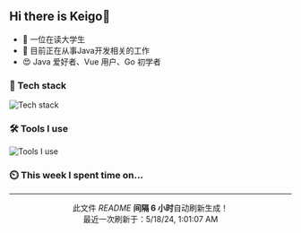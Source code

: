 
<!-- | <img align="center" src="https://github-readme-stats.vercel.app/api?username=SliverKeigo&show_icons=true&theme=vue&hide=contribs,prs&hide_border=true&count_private=true" alt="Anurag's github stats" /> | <img align="center" src="https://github-readme-stats.vercel.app/api/top-langs/?username=SliverKeigo&layout=compact&theme=vue&hide_border=true&hide=javascript,html,css&count_private=true" /> |
| ------------- | ------------- | -->


## Hi there is Keigo👋  

- 🧸 一位在读大学生
- 👜 目前正在从事Java开发相关的工作 
- 😍 Java 爱好者、Vue 用户、Go 初学者 

### 🔭 Tech stack

![Tech stack](https://skillicons.dev/icons?i=java,typescript,golang,vue,python)

### 🛠 Tools I use

![Tools I use](https://skillicons.dev/icons?i=vscode,idea,vercel,cloudflare,git,github,discord)

### ⏲️ This week I spent time on...

<!--START_SECTION:waka-->



<!--END_SECTION:waka-->


--------

<p align="center">此文件 <i>README</i> <b>间隔 6 小时</b>自动刷新生成！
</br>
最近一次刷新于：5/18/24, 1:01:07 AM
</p>
  